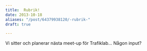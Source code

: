 ```yaml
---
title:  Rubrik! 
date: 2013-10-18
aliases: "/post/64379938120/-rubrik-"
draft: true

---
```


 Vi sitter och planerar n&auml;sta meet-up f&ouml;r Trafiklab... N&aring;gon input?
 
